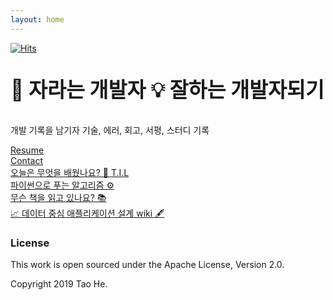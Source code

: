 ```yaml
---
layout: home
---
```


[![Hits](https://hits.seeyoufarm.com/api/count/incr/badge.svg?url=https%3A%2F%2Fkyuwon53.github.io%2Fhit-counter&count_bg=%2379C83D&title_bg=%23555555&icon=github.svg&icon_color=%23FFFFFF&title=hits&edge_flat=false)](https://hits.seeyoufarm.com)

<p style="font-weight:bolder; font-size:2.325em;"> 🌱 자라는 개발자  💡 잘하는 개발자되기 </p>

개발 기록을 남기자 
기술, 에러, 회고, 서평, 스터디 기록    

[Resume](https://kyuwon53.github.io/pages/about.html)    
[Contact](https://kyuwon53.github.io/pages/contact.html)    
[오늘은 무엇을 배웠나요? 👐 T.I.L](https://github.com/kyuwon53/TIL)       
[파이썬으로 푸는 알고리즘 ⚙️ ](https://github.com/kyuwon53/Python-algorithm)       
[무슨 책을 읽고 있나요? 📚 ](https://github.com/kyuwon53/library_books_record)      
[📈 데이터 중심 애플리케이션 설계 wiki 🖋](https://www.notion.so/kyuwon-lee/f2e834292817487a8d9429520de81ef1)   

### License

This work is open sourced under the Apache License, Version 2.0.

Copyright 2019 Tao He.
